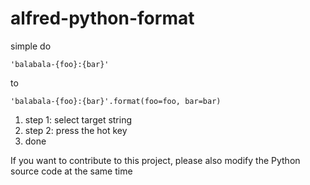 # alfred-python-format

simple do

```
'balabala-{foo}:{bar}'
```

to 

```
'balabala-{foo}:{bar}'.format(foo=foo, bar=bar)
```

1. step 1: select target string
1. step 2: press the hot key
1. done

> 
If you want to contribute to this project,
please also modify the Python source code at the same time


